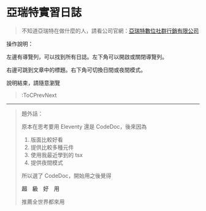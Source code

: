 # 亞瑞特實習日誌

> 不知道亞瑞特在做什麼的人，請看公司官網：[亞瑞特數位社群行銷有限公司](https://www.aretedigitalsocial.com/)

操作說明：

左邊有導覽列，可以找到所有日誌。左下角可以開啟或關閉導覽列。

右邊可跳到文章中的標題。右下角可切換日間或夜間模式。

說明結束，請隨意瀏覽

> :ToCPrevNext

---

> 題外話：
> 
> 原本在思考要用 Eleventy 還是 CodeDoc，後來因為
> 
> 1. 版面比較好看
> 2. 提供比較多種元件
> 3. 使用我最近學到的 tsx
> 4. 提供夜間模式
> 
> 所以選了 CodeDoc，開始用之後覺得
>
> **超　級　好　用**
>
> 推薦全世界都來用



<!-- # Codedoc Boilerplate

Modify `docs/md/index.md` to change the contents of this page. This will be your starting
page on your GitHub Pages site.

To get started, run `codedoc check` to see which configurations you most probably need to change,
and get instructions on how to change them. Also don't forget to check the official docs of **CODEDOC**.

> :Buttons
> > :Button label=Official Docs, url=https://codedoc.cc -->

<!-- > :ToCPrevNext -->